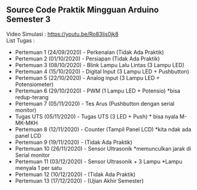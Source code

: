 Source Code Praktik Mingguan Arduino Semester 3
------------------------------------------------
Video Simulasi : https://youtu.be/Ro83ljs0jk8  
List Tugas :  
* Pertemuan 1   (24/09/2020) - Perkenalan (Tidak Ada Praktik)
* Pertemuan 2   (01/10/2020) - Persiapan (Tidak Ada Praktik)
* Pertemuan 3   (08/10/2020) - Blink Lampu Lalu Lintas (3 Lampu LED)
* Pertemuan 4   (15/10/2020) - Digital Input (3 Lampu LED + Pushbutton)
* Pertemuan 5   (22/10/2020) - Analog input  (3 Lampu LED + Potensiometer)
* Pertemuan 6   (29/10/2020) - PWM (1 Lampu LED + Potensio) *bisa redup-terang
* Pertemuan 7   (05/11/2020) - Tes Arus (Pushbutton dengan serial monitor) 
* Tugas UTS     (05/11/2020) - Tugas UTS (3 LED + Push) * bisa nyala M-MK-MKH
* Pertemuan 8   (12/11/2020) - Counter (Tampil Panel LCD) *kita ndak ada panel LCD
* Pertemuan 9   (19/11/2020) - (Tidak Ada Praktik)
* Pertemuan 10  (26/11/2020) - Sensor Ultrasonik *memunculkan jarak di Serial monitor
* Pertemuan 11  (03/12/2020) - Sensor Ultrasonik + 3 Lampu *Lampu menyala 1 per satu
* Pertemuan 12  (10/12/2020) - (Tidak Ada Praktik)
* Pertemuan 13  (17/12/2020) - (Ujian Akhir Semester)
